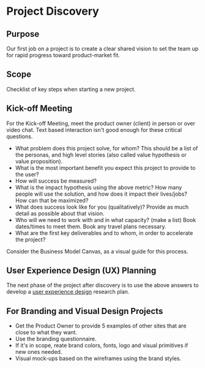 
# Project Discovery

## Purpose

Our first job on a project is to create a clear shared vision to set the team up for rapid progress toward product-market fit.

## Scope

Checklist of key steps when starting a new project.

## Kick-off Meeting
  
For the Kick-off Meeting, meet the product owner (client) in person or over video chat. Text based interaction isn't good enough for these critical questions.

  * What problem does this project solve, for whom? This should be a list of the personas, and high level stories (also called value hypothesis or value proposition).
  * What is the most important benefit you expect this project to provide to the user?
  * How will success be measured?
  * What is the impact hypothesis using the above metric? How many people will use the solution, and how does it impact their lives/jobs? How can that be maximized?
  * What does success look like for you (qualitatively)? Provide as much detail as possible about that vision.
  * Who will we need to work with and in what capacity? (make a list) Book dates/times to meet them. Book any travel plans necessary.
  * What are the first key deliverables and to whom, in order to accelerate the project?

Consider the Business Model Canvas, as a visual guide for this process.

## User Experience Design (UX) Planning

The next phase of the project after discovery is to use the above answers to develop a [user experience design](./USER_EXPERIENCE_DESIGN.md) research plan.

## For Branding and Visual Design Projects
  * Get the Product Owner to provide 5 examples of other sites that are close to what they want.
  * Use the branding questionnaire.
  * If it's in scope, reate brand colors, fonts, logo and visual primitives if new ones needed.
  * Visual mock-ups based on the wireframes using the brand styles.

